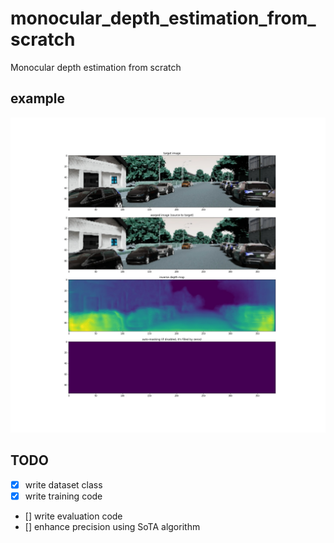 # monocular_depth_estimation_from_scratch
Monocular depth estimation from scratch

## example

<img src="assets/example.jpeg" alt="drawing" width="600"/>

## TODO

* [x] write dataset class
* [x] write training code
* [] write evaluation code
* [] enhance precision using SoTA algorithm
